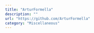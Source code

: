 ```yaml
---
title: "ArturFormella"
description: ""
url: "https://github.com/ArturFormella"
category: "Miscellaneous"
---
```

